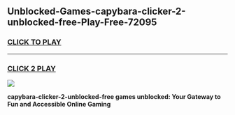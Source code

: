 
## Unblocked-Games-capybara-clicker-2-unblocked-free-Play-Free-72095
<h3>
<a href="https://premium76.site?title=capybara-clicker-2-unblocked-free&ref=10A">CLICK TO PLAY</a></h3>
<hr>

<h3>
<a href="https://premium76.site?title=capybara-clicker-2-unblocked-free&ref=10A">CLICK 2 PLAY</a>
  
</h3>

<a href="https://premium76.site?title=capybara-clicker-2-unblocked-free&ref=10A"><img src="https://clearcache.store/games.png"></a>


**capybara-clicker-2-unblocked-free games unblocked: Your Gateway to Fun and Accessible Online Gaming**

